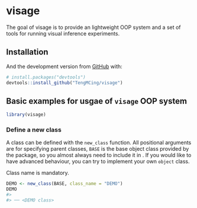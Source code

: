
<!-- README.md is generated from README.Rmd. Please edit that file -->

# visage

<!-- badges: start -->
<!-- badges: end -->

The goal of visage is to provide an lightweight OOP system and a set of
tools for running visual inference experiments.

## Installation

And the development version from [GitHub](https://github.com/) with:

``` r
# install.packages("devtools")
devtools::install_github("TengMCing/visage")
```

## Basic examples for usgae of `visage` OOP system

``` r
library(visage)
```

### Define a new class

A class can be defined with the `new_class` function. All positional
arguments are for specifying parent classes, `BASE` is the base object
class provided by the package, so you almost always need to include it
in . If you would like to have advanced behaviour, you can try to
implement your own `object` class.

Class name is mandatory.

``` r
DEMO <- new_class(BASE, class_name = "DEMO")
DEMO
#> 
#> ── <DEMO class>
```

